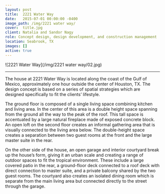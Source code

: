 ```yaml
---
layout: post
title:  2221 Water Way
date:   2015-07-01 00:00:00 -0400
image_path:	/img/2221 water way/
cover:  title.jpg
client: Natalia and Sandor Nagy
role: Concept design, design development, and construction management
location: Seabrook, TX
images: []
active: true
---
```


![2221 Water Way](/img/2221 water way/02.jpg)

---

The house at 2221 Water Way is located along the coast of the Gulf of Mexico, approximately one hour outside the center of Houston, TX. The design concept is based on a series of spatial strategies which are designed specifically to fit the clients’ lifestyle.

The ground floor is composed of a single living space combining kitchen and living area. In the center of this area is a double height space spanning from the ground all the way to the peak of the roof. This tall space is accentuated by a large natural fireplace made of exposed concrete block. An open loft on the second floor creates an informal gathering area that is visually connected to the living area below. The double-height space creates a separation between two guest rooms at the front and the large master suite in the rear.

On the other side of the house, an open garage and interior courtyard break up the house’s form, giving it an urban scale and creating a range of outdoor spaces to fit the tropical environment. These include a large covered patio in the rear, a ground-floor deck connected to a roof deck with direct connection to master suite, and a private balcony shared by the two guest rooms. The courtyard also creates an isolated dining room which is separate from the main living area but connected directly to the street through the garage.
